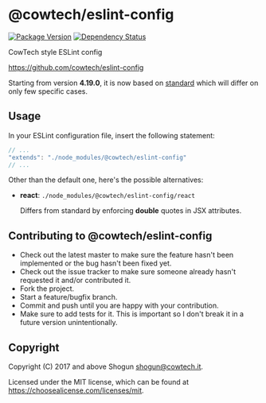 # @cowtech/eslint-config

[![Package Version](https://img.shields.io/npm/v/@cowtech/eslint-config.svg)](https://npmjs.com/package/@cowtech/eslint-config)
[![Dependency Status](https://img.shields.io/gemnasium/github.com/cowtech/eslint-config.svg)](https://gemnasium.com/github.com/cowtech/eslint-config)

CowTech style ESLint config

https://github.com/cowtech/eslint-config

Starting from version **4.19.0**, it is now based on [standard](https://standardjs.com/) which will differ on only few specific cases.

## Usage

In your ESLint configuration file, insert the following statement:

```javascript
// ...
"extends": "./node_modules/@cowtech/eslint-config"
// ...
```

Other than the default one, here's the possible alternatives:

* **react**: `./node_modules/@cowtech/eslint-config/react`

  Differs from standard by enforcing **double** quotes in JSX attributes.

## Contributing to @cowtech/eslint-config

* Check out the latest master to make sure the feature hasn't been implemented or the bug hasn't been fixed yet.
* Check out the issue tracker to make sure someone already hasn't requested it and/or contributed it.
* Fork the project.
* Start a feature/bugfix branch.
* Commit and push until you are happy with your contribution.
* Make sure to add tests for it. This is important so I don't break it in a future version unintentionally.

## Copyright

Copyright (C) 2017 and above Shogun <shogun@cowtech.it>.

Licensed under the MIT license, which can be found at https://choosealicense.com/licenses/mit.
